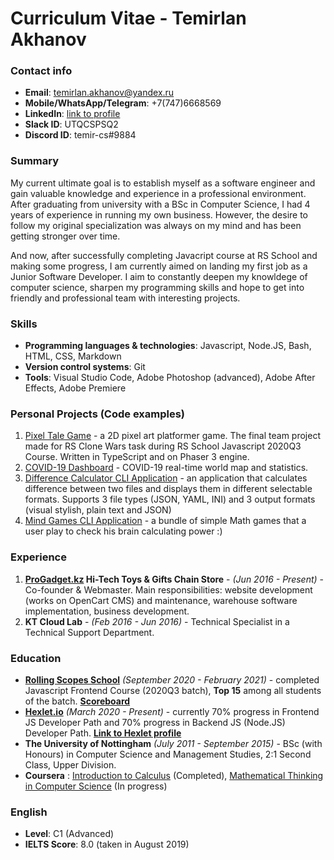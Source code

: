 # Curriculum Vitae - Temirlan Akhanov

### Contact info
- **Email**: [temirlan.akhanov@yandex.ru](mailto:temirlan.akhanov@yandex.ru)
- **Mobile/WhatsApp/Telegram**: +7(747)6668569
- **LinkedIn**: [link to profile](https://www.linkedin.com/in/temirlan-akhanov-2b2431119/) 
- **Slack ID**: UTQCSPSQ2
- **Discord ID**: temir-cs#9884

### Summary
My current ultimate goal is to establish myself as a software engineer and gain valuable knowledge and experience in a professional environment. After graduating from university with a BSc in Computer Science, I had 4 years of experience in running my own business. However, the desire to follow my original specialization was always on my mind and has been getting stronger over time.

And now, after successfully completing Javacript course at RS School and making some progress, I am currently aimed on landing my first job as a Junior Software Developer. I aim to constantly deepen my knowldege of computer science, sharpen my programming skills and hope to get into friendly and professional team with interesting projects.

### Skills
- **Programming languages & technologies**: Javascript, Node.JS, Bash, HTML, CSS, Markdown
- **Version control systems**: Git
- **Tools**: Visual Studio Code, Adobe Photoshop (advanced), Adobe After Effects, Adobe Premiere

### Personal Projects (Code examples)
1. [Pixel Tale Game](https://github.com/temir-cs/rs-clone) - a 2D pixel art platformer game. The final team project made for RS Clone Wars task during RS School Javascript 2020Q3 Course. Written in TypeScript and on Phaser 3 engine.
1. [COVID-19 Dashboard](https://github.com/temir-cs/covid-dashboard) - COVID-19 real-time world map and statistics.
1. [Difference Calculator CLI Application](https://github.com/temir-cs/difference-generator) - an application that calculates difference between two files and displays them in different selectable formats. Supports 3 file types (JSON, YAML, INI) and 3 output formats (visual stylish, plain text and JSON)
1. [Mind Games CLI Application](https://github.com/temir-cs/brain-games) - a bundle of simple Math games that a user play to check his brain calculating power :)

### Experience
1. **[ProGadget.kz](https://progadget.kz) Hi-Tech Toys & Gifts Chain Store** - _(Jun 2016 - Present)_ - Co-founder & Webmaster. Main responsibilities: website development (works on OpenCart CMS) and maintenance, warehouse software implementation, business development.
1. **KT Cloud Lab** - _(Feb 2016 - Jun 2016)_ - Technical Specialist in a Technical Support Department.

### Education
- **[Rolling Scopes School](https://rs.school)** _(September 2020 - February 2021)_ - completed Javascript Frontend Course (2020Q3 batch), **Top 15** among all students of the batch. **[Scoreboard](https://yadi.sk/i/JGuaM0adOmWBsg)**
- **[Hexlet.io](https://ru.hexlet.io/)** _(March 2020 - Present)_ - currently 70% progress in Frontend JS Developer Path and 70% progress in Backend JS (Node.JS) Developer Path. **[Link to Hexlet profile](https://ru.hexlet.io/u/temir-cs)**
- **The University of Nottingham** _(July 2011 - September 2015)_ - BSc (with Honours) in Computer Science and Management Studies, 2:1 Second Class, Upper Division.
- **Coursera** : [Introduction to Calculus](https://www.coursera.org/learn/introduction-to-calculus) (Completed), [Mathematical Thinking in Computer Science](https://www.coursera.org/learn/what-is-a-proof/home/welcome) (In progress)

### English
- **Level**: C1 (Advanced)
- **IELTS Score**: 8.0 (taken in August 2019)